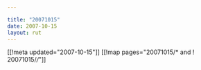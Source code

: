 ```yaml
---

title: "20071015"
date: 2007-10-15
layout: rut
---
```


[[!meta updated="2007-10-15"]]
[[!map pages="20071015/* and ! 20071015/*/*"]]

